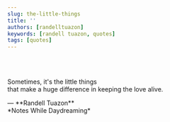 ```yaml
---
slug: the-little-things
title: ''
authors: [randelltuazon]
keywords: [randell tuazon, quotes]
tags: [quotes]
---
```


<br/><br/>

Sometimes, it's the little things  
that make a huge difference in keeping the love alive.  

<footer>— **Randell Tuazon** <div class="text-sm mt-1">*Notes While Daydreaming*</div></footer>
